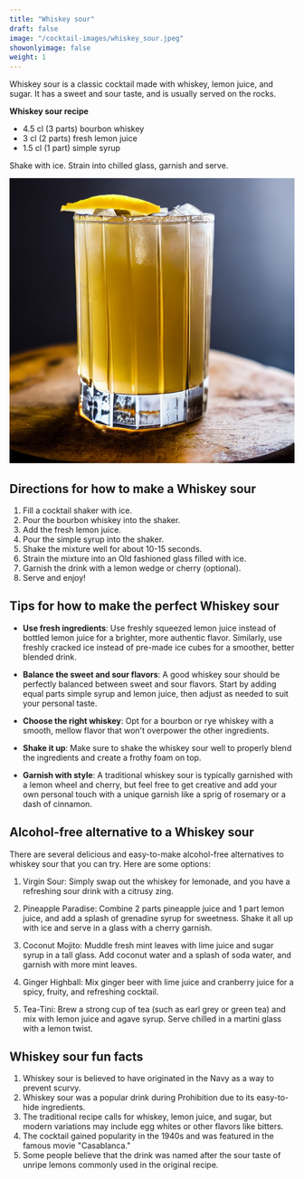 ```yaml
---
title: "Whiskey sour"
draft: false
image: "/cocktail-images/whiskey_sour.jpeg"
showonlyimage: false
weight: 1
---
```


Whiskey sour is a classic cocktail made with whiskey, lemon juice, and sugar. It has a sweet and sour taste, and is usually served on the rocks.

<!--more-->

**Whiskey sour recipe**

- 4.5 cl (3 parts) bourbon whiskey
- 3 cl (2 parts) fresh lemon juice
- 1.5 cl (1 part) simple syrup


Shake with ice. Strain into chilled glass, garnish and serve.

![](/cocktail-images/whiskey_sour.jpeg)


## Directions for how to make a Whiskey sour

1. Fill a cocktail shaker with ice.
2. Pour the bourbon whiskey into the shaker.
3. Add the fresh lemon juice.
4. Pour the simple syrup into the shaker.
5. Shake the mixture well for about 10-15 seconds.
6. Strain the mixture into an Old fashioned glass filled with ice.
7. Garnish the drink with a lemon wedge or cherry (optional).
8. Serve and enjoy!

## Tips for how to make the perfect Whiskey sour

- **Use fresh ingredients**: Use freshly squeezed lemon juice instead of bottled lemon juice for a brighter, more authentic flavor. Similarly, use freshly cracked ice instead of pre-made ice cubes for a smoother, better blended drink.

- **Balance the sweet and sour flavors**: A good whiskey sour should be perfectly balanced between sweet and sour flavors. Start by adding equal parts simple syrup and lemon juice, then adjust as needed to suit your personal taste.

- **Choose the right whiskey**: Opt for a bourbon or rye whiskey with a smooth, mellow flavor that won't overpower the other ingredients.

- **Shake it up**: Make sure to shake the whiskey sour well to properly blend the ingredients and create a frothy foam on top.

- **Garnish with style**: A traditional whiskey sour is typically garnished with a lemon wheel and cherry, but feel free to get creative and add your own personal touch with a unique garnish like a sprig of rosemary or a dash of cinnamon.

## Alcohol-free alternative to a Whiskey sour

There are several delicious and easy-to-make alcohol-free alternatives to whiskey sour that you can try. Here are some options:

1. Virgin Sour: Simply swap out the whiskey for lemonade, and you have a refreshing sour drink with a citrusy zing.

2. Pineapple Paradise: Combine 2 parts pineapple juice and 1 part lemon juice, and add a splash of grenadine syrup for sweetness. Shake it all up with ice and serve in a glass with a cherry garnish.

3. Coconut Mojito: Muddle fresh mint leaves with lime juice and sugar syrup in a tall glass. Add coconut water and a splash of soda water, and garnish with more mint leaves.

4. Ginger Highball: Mix ginger beer with lime juice and cranberry juice for a spicy, fruity, and refreshing cocktail.

5. Tea-Tini: Brew a strong cup of tea (such as earl grey or green tea) and mix with lemon juice and agave syrup. Serve chilled in a martini glass with a lemon twist.

## Whiskey sour fun facts

1. Whiskey sour is believed to have originated in the Navy as a way to prevent scurvy.
2. Whiskey sour was a popular drink during Prohibition due to its easy-to-hide ingredients.
3. The traditional recipe calls for whiskey, lemon juice, and sugar, but modern variations may include egg whites or other flavors like bitters.
4. The cocktail gained popularity in the 1940s and was featured in the famous movie "Casablanca."
5. Some people believe that the drink was named after the sour taste of unripe lemons commonly used in the original recipe.
